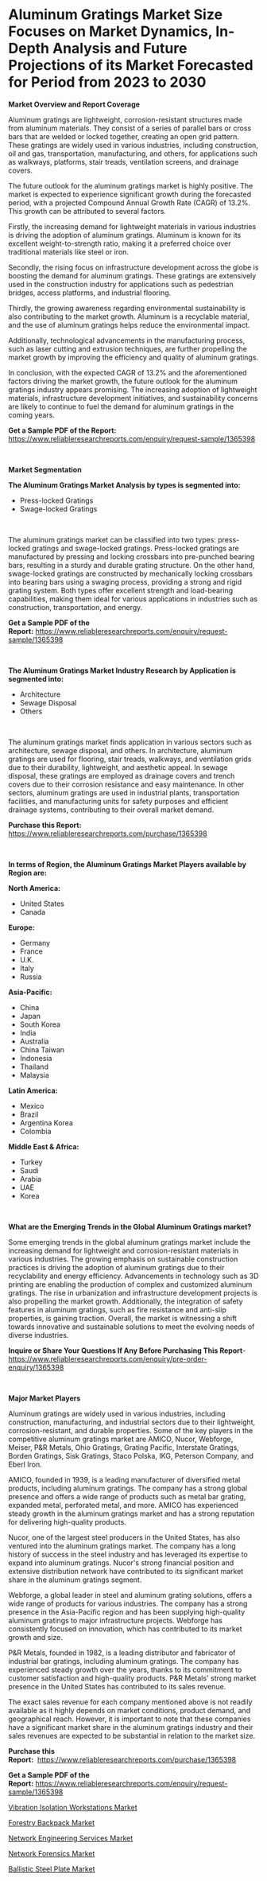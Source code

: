 <p><h1>Aluminum Gratings Market Size Focuses on Market Dynamics, In-Depth Analysis and Future Projections of its Market Forecasted for Period from 2023 to 2030</h1></p><p><strong>Market Overview and Report Coverage</strong></p>
<p><p>Aluminum gratings are lightweight, corrosion-resistant structures made from aluminum materials. They consist of a series of parallel bars or cross bars that are welded or locked together, creating an open grid pattern. These gratings are widely used in various industries, including construction, oil and gas, transportation, manufacturing, and others, for applications such as walkways, platforms, stair treads, ventilation screens, and drainage covers.</p><p>The future outlook for the aluminum gratings market is highly positive. The market is expected to experience significant growth during the forecasted period, with a projected Compound Annual Growth Rate (CAGR) of 13.2%. This growth can be attributed to several factors.</p><p>Firstly, the increasing demand for lightweight materials in various industries is driving the adoption of aluminum gratings. Aluminum is known for its excellent weight-to-strength ratio, making it a preferred choice over traditional materials like steel or iron.</p><p>Secondly, the rising focus on infrastructure development across the globe is boosting the demand for aluminum gratings. These gratings are extensively used in the construction industry for applications such as pedestrian bridges, access platforms, and industrial flooring.</p><p>Thirdly, the growing awareness regarding environmental sustainability is also contributing to the market growth. Aluminum is a recyclable material, and the use of aluminum gratings helps reduce the environmental impact.</p><p>Additionally, technological advancements in the manufacturing process, such as laser cutting and extrusion techniques, are further propelling the market growth by improving the efficiency and quality of aluminum gratings.</p><p>In conclusion, with the expected CAGR of 13.2% and the aforementioned factors driving the market growth, the future outlook for the aluminum gratings industry appears promising. The increasing adoption of lightweight materials, infrastructure development initiatives, and sustainability concerns are likely to continue to fuel the demand for aluminum gratings in the coming years.</p></p>
<p><strong>Get a Sample PDF of the Report:</strong> <a href="https://www.reliableresearchreports.com/enquiry/request-sample/1365398">https://www.reliableresearchreports.com/enquiry/request-sample/1365398</a></p>
<p>&nbsp;</p>
<p><strong>Market Segmentation</strong></p>
<p><strong>The Aluminum Gratings Market Analysis by types is segmented into:</strong></p>
<p><ul><li>Press-locked Gratings</li><li>Swage-locked Gratings</li></ul></p>
<p>&nbsp;</p>
<p><p>The aluminum gratings market can be classified into two types: press-locked gratings and swage-locked gratings. Press-locked gratings are manufactured by pressing and locking crossbars into pre-punched bearing bars, resulting in a sturdy and durable grating structure. On the other hand, swage-locked gratings are constructed by mechanically locking crossbars into bearing bars using a swaging process, providing a strong and rigid grating system. Both types offer excellent strength and load-bearing capabilities, making them ideal for various applications in industries such as construction, transportation, and energy.</p></p>
<p><strong>Get a Sample PDF of the Report:</strong>&nbsp;<a href="https://www.reliableresearchreports.com/enquiry/request-sample/1365398">https://www.reliableresearchreports.com/enquiry/request-sample/1365398</a></p>
<p>&nbsp;</p>
<p><strong>The Aluminum Gratings Market Industry Research by Application is segmented into:</strong></p>
<p><ul><li>Architecture</li><li>Sewage Disposal</li><li>Others</li></ul></p>
<p>&nbsp;</p>
<p><p>The aluminum gratings market finds application in various sectors such as architecture, sewage disposal, and others. In architecture, aluminum gratings are used for flooring, stair treads, walkways, and ventilation grids due to their durability, lightweight, and aesthetic appeal. In sewage disposal, these gratings are employed as drainage covers and trench covers due to their corrosion resistance and easy maintenance. In other sectors, aluminum gratings are used in industrial plants, transportation facilities, and manufacturing units for safety purposes and efficient drainage systems, contributing to their overall market demand.</p></p>
<p><strong>Purchase this Report:</strong>&nbsp; <a href="https://www.reliableresearchreports.com/purchase/1365398">https://www.reliableresearchreports.com/purchase/1365398</a></p>
<p>&nbsp;</p>
<p><strong>In terms of Region, the Aluminum Gratings Market Players available by Region are:</strong></p>
<p>
    <p> <strong> North America: </strong>
        <ul>
            <li>United States</li>
            <li>Canada</li>
        </ul>
        </p> 
    <p> <strong> Europe: </strong>
        <ul>
            <li>Germany</li>
            <li>France</li>
            <li>U.K.</li>
            <li>Italy</li>
            <li>Russia</li>
        </ul>
        </p> 
    <p> <strong> Asia-Pacific: </strong>
        <ul>
            <li>China</li>
            <li>Japan</li>
            <li>South Korea</li>
            <li>India</li>
            <li>Australia</li>
            <li>China Taiwan</li>
            <li>Indonesia</li>
            <li>Thailand</li>
            <li>Malaysia</li>
        </ul>
        </p> 
    <p> <strong> Latin America: </strong>
        <ul>
            <li>Mexico</li>
            <li>Brazil</li>
            <li>Argentina Korea</li>
            <li>Colombia</li>
        </ul>
        </p> 
    <p> <strong> Middle East & Africa: </strong>
        <ul>
            <li>Turkey</li>
            <li>Saudi</li>
            <li>Arabia</li>
            <li>UAE</li>
            <li>Korea</li>
        </ul>
    </p>
    </p>
<p>&nbsp;</p>
<p><strong>What are the Emerging Trends in the Global Aluminum Gratings market?</strong></p>
<p><p>Some emerging trends in the global aluminum gratings market include the increasing demand for lightweight and corrosion-resistant materials in various industries. The growing emphasis on sustainable construction practices is driving the adoption of aluminum gratings due to their recyclability and energy efficiency. Advancements in technology such as 3D printing are enabling the production of complex and customized aluminum gratings. The rise in urbanization and infrastructure development projects is also propelling the market growth. Additionally, the integration of safety features in aluminum gratings, such as fire resistance and anti-slip properties, is gaining traction. Overall, the market is witnessing a shift towards innovative and sustainable solutions to meet the evolving needs of diverse industries.</p></p>
<p><strong>Inquire or Share Your Questions If Any Before Purchasing This Report</strong>- <a href="https://www.reliableresearchreports.com/enquiry/pre-order-enquiry/1365398">https://www.reliableresearchreports.com/enquiry/pre-order-enquiry/1365398</a></p>
<p>&nbsp;</p>
<p><strong>Major Market Players</strong></p>
<p><p>Aluminum gratings are widely used in various industries, including construction, manufacturing, and industrial sectors due to their lightweight, corrosion-resistant, and durable properties. Some of the key players in the competitive aluminum gratings market are AMICO, Nucor, Webforge, Meiser, P&R Metals, Ohio Gratings, Grating Pacific, Interstate Gratings, Borden Gratings, Sisk Gratings, Staco Polska, IKG, Peterson Company, and Eberl Iron.</p><p>AMICO, founded in 1939, is a leading manufacturer of diversified metal products, including aluminum gratings. The company has a strong global presence and offers a wide range of products such as metal bar grating, expanded metal, perforated metal, and more. AMICO has experienced steady growth in the aluminum gratings market and has a strong reputation for delivering high-quality products.</p><p>Nucor, one of the largest steel producers in the United States, has also ventured into the aluminum gratings market. The company has a long history of success in the steel industry and has leveraged its expertise to expand into aluminum gratings. Nucor's strong financial position and extensive distribution network have contributed to its significant market share in the aluminum gratings segment.</p><p>Webforge, a global leader in steel and aluminum grating solutions, offers a wide range of products for various industries. The company has a strong presence in the Asia-Pacific region and has been supplying high-quality aluminum gratings to major infrastructure projects. Webforge has consistently focused on innovation, which has contributed to its market growth and size.</p><p>P&R Metals, founded in 1982, is a leading distributor and fabricator of industrial bar gratings, including aluminum gratings. The company has experienced steady growth over the years, thanks to its commitment to customer satisfaction and high-quality products. P&R Metals' strong market presence in the United States has contributed to its sales revenue.</p><p>The exact sales revenue for each company mentioned above is not readily available as it highly depends on market conditions, product demand, and geographical reach. However, it is important to note that these companies have a significant market share in the aluminum gratings industry and their sales revenues are expected to be substantial in relation to the market size.</p></p>
<p><strong>Purchase this Report:</strong>&nbsp;&nbsp;<a href="https://www.reliableresearchreports.com/purchase/1365398">https://www.reliableresearchreports.com/purchase/1365398</a></p>
<p></p>
<p><strong>Get a Sample PDF of the Report:</strong>&nbsp;<a href="https://www.reliableresearchreports.com/enquiry/request-sample/1365398">https://www.reliableresearchreports.com/enquiry/request-sample/1365398</a></p>
<p><p><a href="https://github.com/Chiragrp23/Market-Research-Report-List-1/blob/main/vibration-isolation-workstations-market.md">Vibration Isolation Workstations Market</a></p><p><a href="https://medium.com/@tiannathiel2023/forestry-backpack-market-size-growth-forecast-2023-2030-61fdea1ad796">Forestry Backpack Market</a></p><p><a href="https://www.linkedin.com/pulse/network-engineering-services-market-size-growth-forecast-from-cgxve/">Network Engineering Services Market</a></p><p><a href="https://www.linkedin.com/pulse/network-forensics-market-size-2023-2030-global-industrial-2dype/">Network Forensics Market</a></p><p><a href="https://medium.com/@ssantosh15121999/ballistic-steel-plate-market-size-growth-forecast-2023-2030-2177daee602a">Ballistic Steel Plate Market</a></p></p>